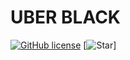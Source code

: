 # UBER BLACK

[![GitHub license](https://img.shields.io/github/license/UBER-BLACK/Robots-Football-Players)](https://raw.githubusercontent.com/UBER-BLACK/Robots-Football-Players/main/LICENSE)
[![Star](https://img.shields.io/github/stars/UBER-BLACK/Robots-Football-Players)]

